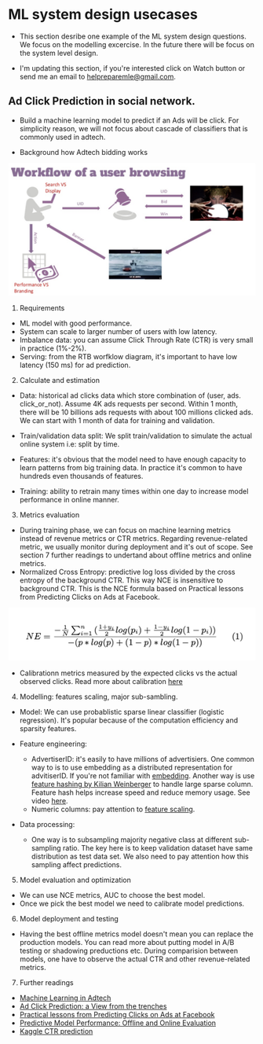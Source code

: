 # ML system design usecases
* This section desribe one example of the ML system design questions. We focus on the modelling excercise. In the future there will be focus on the system level design. 

* I'm updating this section, if you're interested click on Watch button or send me an email to helpreparemle@gmail.com. 


## Ad Click Prediction in social network. 
* Build a machine learning model to predict if an Ads will be click. For simplicity reason, 
we will not focus about cascade of classifiers that is commonly used in adtech. 

* Background how Adtech bidding works

![Score distribution](images/ad_bidding.png)

1. Requirements
* ML model with good performance. 
* System can scale to larger number of users with low latency. 
* Imbalance data: you can assume Click Through Rate (CTR) is very small in practice (1%-2%). 
* Serving: from the RTB worfklow diagram, it's important to have low latency (150 ms) for ad prediction. 


2. Calculate and estimation
* Data: historical ad clicks data which store combination of (user, ads. click_or_not). Assume 4K ads requests per second. Within 1 month, there will be 10 billions ads requests with about 100 millions clicked ads. We can start with 1 month of data for training and validation. 
* Train/validation data split: We split train/validation to simulate the actual online system i.e: split by time. 

* Features: it's obvious that the model need to have enough capacity to learn patterns from big training data. In practice it's common to have hundreds even thousands of features. 
* Training: ability to retrain many times within one day to increase model performance in online manner. 


3. Metrics evaluation
* During training phase, we can focus on machine learning metrics instead of revenue metrics or CTR metrics. Regarding revenue-related metric, we usually monitor during deployment and it's out of scope. See section 7 further readings to undertand about offline metrics and online metrics. 
* Normalized Cross Entropy: predictive log loss divided by the cross entropy of the background CTR. This way NCE is insensitive to background CTR. This is the NCE formula based on Practical lessons from Predicting Clicks on Ads at Facebook. 

![Score distribution](images/nce.png)

* Calibrationn metrics measured by the expected clicks vs the actual observed clicks. Read more about calibration [here](https://arxiv.org/pdf/1706.04599.pdf)

4. Modelling: features scaling, major sub-sambling. 
* Model: We can use probablistic sparse linear classifier (logistic regression). It's popular because of the computation efficiency and sparsity features.
* Feature engineering:
    * AdvertiserID: it's easily to have millions of advertisiers. One common way to is to use embedding as a distributed representation for advitiserID. If you're not familiar with [embedding](https://blog.twitter.com/engineering/en_us/topics/insights/2018/embeddingsattwitter.html). Another way is use [feature hashing by Kilian Weinberger](https://arxiv.org/pdf/0902.2206.pdf) to handle large sparse column. Feature hash helps increase speed and reduce memory usage. See video [here](https://www.coursera.org/lecture/machine-learning-applications-big-data/hashing-trick-GswXH). 
    * Numeric columns: pay attention to [feature scaling](https://www.datacamp.com/community/tutorials/preprocessing-in-data-science-part-2-centering-scaling-and-logistic-regression).

* Data processing:
    * One way is to subsampling majority negative class at different sub-sampling ratio. The key here is to keep validation dataset have same distribution as test data set. We also need to pay attention how this sampling affect predictions. 

5. Model evaluation and optimization
* We can use NCE metrics, AUC to choose the best model. 
* Once we pick the best model we need to calibrate model predictions. 

6. Model deployment and testing
* Having the best offline metrics model doesn't mean you can replace the production models. You can read more about putting model in A/B testing or shadowing preductions etc. During comparision between models, one have to observe the actual CTR and other revenue-related metrics.

7. Further readings
* [Machine Learning in Adtech](https://www.slideshare.net/databricks/machine-learning-for-adtech-in-action-with-cyrille-dubarry-and-han-ju)
* [Ad Click Prediction: a View from the trenches](https://storage.googleapis.com/pub-tools-public-publication-data/pdf/41159.pdf)
* [Practical lessons from Predicting Clicks on Ads at Facebook](https://research.fb.com/wp-content/uploads/2016/11/practical-lessons-from-predicting-clicks-on-ads-at-facebook.pdf)
* [Predictive Model Performance: Offline and Online Evaluation](http://chbrown.github.io/kdd-2013-usb/kdd/p1294.pdf)
* [Kaggle CTR prediction](https://www.kaggle.com/c/avazu-ctr-prediction/overview)